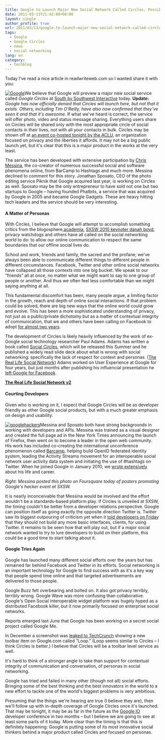 ```yaml
---
title: Google to Launch Major New Social Network Called Circles, Possibly Today
date: 2011-03-13T21:42:00+00:00
layout: single
author_profile: true
url: 2011/03/13/google-to-launch-major-new-social-network-called-circles-possibly-today/
tags:
  - Google
  - Google Circles
  - news
  - social networking
lang: en
category: 
  - techblog
---
```

Today I’ve read a nice article in readwriteweb.com so I wanted share it with you:

[![Google](http://lh5.ggpht.com/_vaUVXcmC3OI/TX0zDq75J9I/AAAAAAAADr0/hrSkqc4OceY/Google_thumb%5B1%5D.png?imgmax=800 "Google")](http://lh5.ggpht.com/_vaUVXcmC3OI/TX0zBsF9JyI/AAAAAAAADrw/-o2k1g1Tfqk/s1600-h/Google%5B3%5D.png)We believe that Google will preview a major new social service called _Google Circles_ at [South by Southwest Interactive](http://sxsw.com/) today. **Update:** _Google has now officially denied that Circles will launch here, but not that it exists. Others, including Tim O'Reilly, have also now confirmed that they've seen it and that it's awesome._ If what we've heard is correct, the service will offer photo, video and status message sharing. Everything users share on Circles will be shared only with the most appropriate circle of social contacts in their lives, not with all your contacts in bulk. Circles may be shown off at [an event co-hosted tonight by the ACLU](http://dotrights.org/partylikeits1986), an organization focused on privacy and the liberties it affords. It may not be a big public launch yet, but it's clear that this is a major product in the works at the very least.

The service has been developed with extensive participation by [Chris Messina](http://factoryjoe.com/), the co-creator of numerous successful social and software phenomena online, from BarCamp to Hashtags and much more. Messina declined to comment for this story. Jonathan Sposato, CEO of the photo editing service Piknik that Google acquired last year, is working on Circles as well. Sposato may be the only entrepreneur to have sold not one but two startups to Google – having founded Phatbits, a service that was acquired by Google in 2005 and became Google Gadgets. These are heavy hitting tech leaders and the service should be very interesting.

#### A Matter of Personas

With Circles, I believe that Google will attempt to accomplish something critics from the blogosphere,[academia](http://www.readwriteweb.com/archives/a_closer_look_at_facebooks_new_privacy_options.php), [SXSW 2010 keynoter danah boyd](http://www.readwriteweb.com/archives/danah_boyd_talks_about_privacy_at_sxsw.php), privacy watchdogs and others have all called on the social networking world to do: to allow our online communication to respect the same boundaries that our offline social lives do.

School and work, friends and family, the sacred and the profane; we've always been able to communicate different things to different people in different circumstances. Facebook, Twitter and other online social networks have collapsed all those contexts into one big bucket. We speak to our “friends” all at once, no matter what we might want to say to one group of people or another. And thus we often feel less comfortable than we might saying anything at all.

This fundamental discomfort has been, many people argue, a limiting factor in the growth, reach and depth of online social interactions. If that problem could be solved, there are big new ways that the online world could grow and evolve. This has been a more sophisticated understanding of privacy, not just as a public/private dichotomy but as a matter of contextual integrity of communication, that we and others have been calling on Facebook to adopt [for almost two years](http://www.readwriteweb.com/archives/a_closer_look_at_facebooks_new_privacy_options.php).

The development of Circles is likely heavily influenced by the work of ex-Google social technology researcher Paul Adams. Adams has written a book called [Social Circles](http://www.amazon.com/Social-Circles-relationships-influence-marketing/dp/0321719646), which will be released this Summer and he published a widely read slide deck about what is wrong with social networking: specifically the lack of respect for context and personas. ([The Real Life Social Network](http://www.slideshare.net/padday/the-real-life-social-network-v2)) Adams worked on User Experience at Google for four years, but just months after publishing his influencial presentation he [left Google for Facebook](http://networkeffect.allthingsd.com/20101220/google-social-researcher-jumps-ship-for-facebook/).

**[The Real Life Social Network v2](http://www.slideshare.net/padday/the-real-life-social-network-v2 "The Real Life Social Network v2")**

#### Courting Developers

Given who is working on it, I expect that Google Circles will be as developer friendly as other Google social products, but with a much greater emphasis on design and usability.

[![googlehackers](http://lh5.ggpht.com/_vaUVXcmC3OI/TX0zKJfXNtI/AAAAAAAADr8/Oop-fvf24pg/googlehackers_thumb%5B2%5D.jpg?imgmax=800 "googlehackers")](http://lh4.ggpht.com/_vaUVXcmC3OI/TX0zG1IrN_I/AAAAAAAADr4/S4_wXLoensY/s1600-h/googlehackers%5B4%5D.jpg)Messina and Sposato both have strong backgrounds in working with developers and APIs. Messina was trained as a visual designer and created the full page ad in the New York Times announcing the launch of Firefox, then went on to become a leader in the open web community. His work has included co-creating the international unconference phenomenon called [Barcamp](http://barcamp.org/), helping build OpenID federated identity system, leading the Activity Streams movement for an interoperable social network user activity data system and initiating the use of #hashtags on Twitter. When he joined Google in January 2010, we [wrote extensively](http://www.readwriteweb.com/archives/how_chris_messina_got_a_job_at_google.php) about his life and career.

_Right: Messina posted this photo on Foursquare today of posters promoting Google's hacker event at SXSW._

It is nearly inconceivable that Messina would be involved and the effort wouldn't be a standards-based platform play. If Circles is unveiled at SXSW, the timing couldn't be better from a developer relations perspective. Google can position itself as going exactly the opposite direction Twitter is. Twitter saw its biggest outpouring of criticism yet when it [told developers on Friday](http://www.readwriteweb.com/archives/twitter_tells_developers_to_stop_building_twitter.php) that they should not build any more basic interfaces, clients, for using Twitter. It remains to be seen how that will play out, but if a major social network wanted to try to lure developers to build on their platform, this could be a good time to start talking about it.

#### Google Tries Again

Google has launched many different social efforts over the years but has remained far behind Facebook and Twitter in its efforts. Social networking is an important technology for Google to find success with as it's a key way that people spend time online and that targeted advertisements are delivered to those people.

Google Buzz felt overbearing and bolted on. It also got privacy terribly, terribly wrong. Google Wave was more confusing than collaborative. Google's Open Social interoperable widget platform was hugely hyped as a distributed Facebook killer, but it now primarily focused on enterprise social networks.

Reports emerged last June that Google has been working on a secret social project called Google Me.

In December a screenshot was [leaked to TechCrunch](http://techcrunch.com/2010/12/07/google-plus-one-pic) showing a new toolbar item on Google.com called “Loop.” (Loop seems similar to Circles – I think Circles is better.) I believe that Circles will be a toolbar level service as well.

It's hard to think of a stronger angle to take than support for contextual integrity of communication and conversation, of personas in social networking.

Google has tried and failed in many other (though not all) social efforts. Bringing some of the best thinking and the best innovators in the world to a new effort to tackle one of the world's biggest problems is very ambitious.

Presuming that the things we're hearing are true (I believe they are), then we'll follow up with in-depth coverage of Google Circles once it's launched. That may be tonight, it may be as far in the future as the [Google IO](http://www.google.com/events/io/2011/) developer conference in two months – but I believe we are going to see at least some parts of it today. More clear than the timing is that this is definitely happening: Google is putting some of its most innovative social thinkers behind a major product called Circles and focused on personas.
